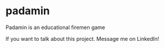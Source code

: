 # padamin
Padamin is an educational firemen game

If you want to talk about this project. Message me on LinkedIn!
